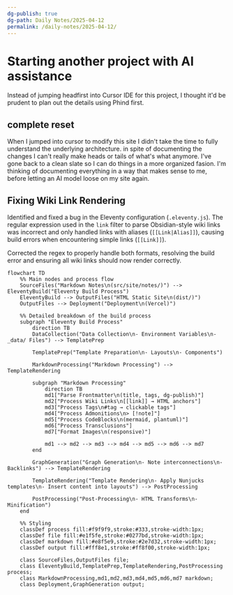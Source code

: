 ```yaml
---
dg-publish: true
dg-path: Daily Notes/2025-04-12
permalink: /daily-notes/2025-04-12/
---
```

# Starting another project with AI assistance
Instead of jumping headfirst into Cursor IDE for this project, I thought it'd be prudent to plan out the details using Phind first.

## complete reset
When I jumped into cursor to modify this site I didn't take the time to fully understand the underlying architecture. in spite of documenting the changes I can't really make heads or tails of what's what anymore. I've gone back to a clean slate so I can do things in a more organized fasion. I'm thinking of documenting everything in a way that makes sense to me, before letting an AI model loose on my site again.

## Fixing Wiki Link Rendering

Identified and fixed a bug in the Eleventy configuration (`.eleventy.js`). The regular expression used in the `link` filter to parse Obsidian-style wiki links was incorrect and only handled links with aliases (`[[Link|Alias]]`), causing build errors when encountering simple links (`[[Link]]`).

Corrected the regex to properly handle both formats, resolving the build error and ensuring all wiki links should now render correctly.

```mermaid
flowchart TD
    %% Main nodes and process flow
    SourceFiles("Markdown Notes\n(src/site/notes/)") --> EleventyBuild("Eleventy Build Process")
    EleventyBuild --> OutputFiles("HTML Static Site\n(dist/)")
    OutputFiles --> Deployment("Deployment\n(Vercel)")
    
    %% Detailed breakdown of the build process
    subgraph "Eleventy Build Process"
        direction TB
        DataCollection("Data Collection\n- Environment Variables\n- _data/ Files") --> TemplatePrep
        
        TemplatePrep("Template Preparation\n- Layouts\n- Components") 
        
        MarkdownProcessing("Markdown Processing") --> TemplateRendering
        
        subgraph "Markdown Processing"
            direction TB
            md1["Parse Frontmatter\n(title, tags, dg-publish)"]
            md2["Process Wiki Links\n[[link]] → HTML anchors"]
            md3["Process Tags\n#tag → clickable tags"]
            md4["Process Admonitions\n> [!note]"]
            md5["Process CodeBlocks\n(mermaid, plantuml)"]
            md6["Process Transclusions"]
            md7["Format Images\n(responsive)"]
            
            md1 --> md2 --> md3 --> md4 --> md5 --> md6 --> md7
        end
        
        GraphGeneration("Graph Generation\n- Note interconnections\n- Backlinks") --> TemplateRendering
        
        TemplateRendering("Template Rendering\n- Apply Nunjucks templates\n- Insert content into layouts") --> PostProcessing
        
        PostProcessing("Post-Processing\n- HTML Transforms\n- Minification")
    end
    
    %% Styling
    classDef process fill:#f9f9f9,stroke:#333,stroke-width:1px;
    classDef file fill:#e1f5fe,stroke:#0277bd,stroke-width:1px;
    classDef markdown fill:#e8f5e9,stroke:#2e7d32,stroke-width:1px;
    classDef output fill:#fff8e1,stroke:#ff8f00,stroke-width:1px;
    
    class SourceFiles,OutputFiles file;
    class EleventyBuild,TemplatePrep,TemplateRendering,PostProcessing process;
    class MarkdownProcessing,md1,md2,md3,md4,md5,md6,md7 markdown;
    class Deployment,GraphGeneration output;
```